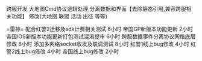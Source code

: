 
跨服开发
大地图Cmd协议逻辑处理,分离数据和界面【去除静态引用,兼容跨服相关功能】
	修改(大地图 联盟 活动 出征 等等)


=雷神=
配合红警2迁移及sdk计费相关测试 6小时
帝国GP新版本功能更新  2小时
帝国IOS新版本功能更新打包测试混淆提审 6小时
跨服数据事件分离协议网络底层修改 8小时
添加多网络socket收发及联调测试 8小时
红警1线上bug修改 4小时
红警2线上bug修改 4小时
帝国线上bug修改  2小时
